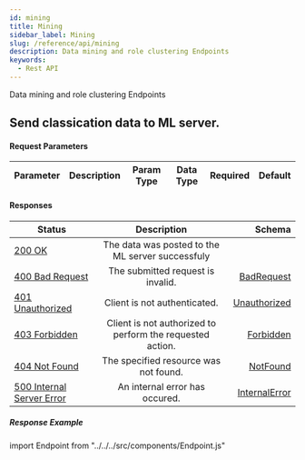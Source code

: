 ```yaml
---
id: mining
title: Mining
sidebar_label: Mining
slug: /reference/api/mining
description: Data mining and role clustering Endpoints
keywords:
  - Rest API
---
```


Data mining and role clustering Endpoints



## Send classication data to ML server.



<Endpoint method="post" path="/api/v1/mining/export-classification-data"/>

#### Request Parameters

| Parameter     |      Description      |  Param Type | Data Type | Required | Default
| ------------- | -----------         | ----       | ----     | ----    | ------ |




#### Responses

| Status     |     Description       |  Schema
| ---------- | :--------------:      | -------:|
[200 OK](https://tools.ietf.org/html/rfc7231#section-6.3.1) | The data was posted to the ML server successfuly | 
[400 Bad Request](https://tools.ietf.org/html/rfc7231#section-6.5.1) | The submitted request is invalid. | [BadRequest](/docs/reference/api/api-schemas#badrequest)
[401 Unauthorized](https://tools.ietf.org/html/rfc7235#section-3.1) | Client is not authenticated. | [Unauthorized](/docs/reference/api/api-schemas#unauthorized)
[403 Forbidden](https://tools.ietf.org/html/rfc7231#section-6.5.3) | Client is not authorized to perform the requested action. | [Forbidden](/docs/reference/api/api-schemas#forbidden)
[404 Not Found](https://tools.ietf.org/html/rfc7231#section-6.5.4) | The specified resource was not found. | [NotFound](/docs/reference/api/api-schemas#notfound)
[500 Internal Server Error](https://tools.ietf.org/html/rfc7231#section-6.6.1) | An internal error has occured. | [InternalError](/docs/reference/api/api-schemas#internalerror)



##### Response Example












import Endpoint from "../../../src/components/Endpoint.js"
